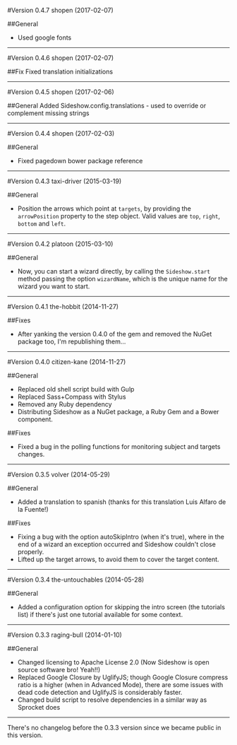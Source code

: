 #Version 0.4.7 shopen (2017-02-07)

##General
- Used google fonts

------------------------------------------------------------

#Version 0.4.6 shopen (2017-02-07)

##Fix
Fixed translation initializations

------------------------------------------------------------

#Version 0.4.5 shopen (2017-02-06)

##General
Added Sideshow.config.translations - used to override or complement missing strings

------------------------------------------------------------

#Version 0.4.4 shopen (2017-02-03)

##General
- Fixed pagedown bower package reference

------------------------------------------------------------

#Version 0.4.3 taxi-driver (2015-03-19)

##General
- Position the arrows which point at `targets`, by providing the `arrowPosition` property to the step object. Valid values are `top`, `right`, `bottom` and `left`.

------------------------------------------------------------

#Version 0.4.2 platoon (2015-03-10)

##General
- Now, you can start a wizard directly, by calling the `Sideshow.start` method passing the option `wizardName`, which is the unique name for the wizard you want to start.

------------------------------------------------------------

#Version 0.4.1 the-hobbit (2014-11-27)

##Fixes
- After yanking the version 0.4.0 of the gem and removed the NuGet package too, I'm republishing them...

------------------------------------------------------------

#Version 0.4.0 citizen-kane (2014-11-27)

##General
- Replaced old shell script build with Gulp
- Replaced Sass+Compass with Stylus
- Removed any Ruby dependency
- Distributing Sideshow as a NuGet package, a Ruby Gem and a Bower component.

##Fixes
- Fixed a bug in the polling functions for monitoring subject and targets changes. 

------------------------------------------------------------

#Version 0.3.5 volver (2014-05-29)

##General
- Added a translation to spanish (thanks for this translation Luis Alfaro de la Fuente!)

##Fixes
- Fixing a bug with the option autoSkipIntro (when it's true), where in the end of a wizard an exception occurred and Sideshow couldn't close properly.
- Lifted up the target arrows, to avoid them to cover the target content.

------------------------------------------------------------

#Version 0.3.4 the-untouchables (2014-05-28)

##General
- Added a configuration option for skipping the intro screen (the tutorials list) if there's just one tutorial available for some context.

------------------------------------------------------------

#Version 0.3.3 raging-bull (2014-01-10)

##General
- Changed licensing to Apache License 2.0 (Now Sideshow is open source software bro! Yeah!!)
- Replaced Google Closure by UglifyJS; though Google Closure compress ratio is a higher (when in Advanced Mode), there are some issues with dead code detection and UglifyJS is considerably faster.
- Changed build script to resolve dependencies in a similar way as Sprocket does

------------------------------------------------------------
There's no changelog before the 0.3.3 version since we became public in this version.
